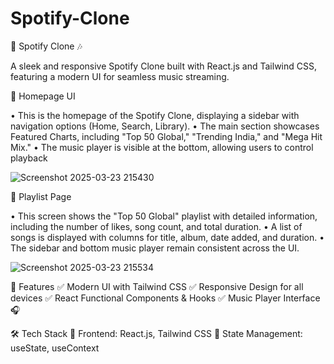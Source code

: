 # Spotify-Clone
🎵 Spotify Clone 🎶

A sleek and responsive Spotify Clone built with React.js and Tailwind CSS, featuring a modern UI for seamless music streaming.

📌 Homepage UI

• This is the homepage of the Spotify Clone, displaying a sidebar with navigation options (Home, Search, Library).
• The main section showcases Featured Charts, including "Top 50 Global," "Trending India," and "Mega Hit Mix."
• The music player is visible at the bottom, allowing users to control playback

![Screenshot 2025-03-23 215430](https://github.com/user-attachments/assets/424dc543-682d-4f69-8af9-6351d4e94d7d)

📌 Playlist Page

• This screen shows the "Top 50 Global" playlist with detailed information, including the number of likes, song count, and total duration.
• A list of songs is displayed with columns for title, album, date added, and duration.
• The sidebar and bottom music player remain consistent across the UI.

![Screenshot 2025-03-23 215534](https://github.com/user-attachments/assets/0654c173-0231-43df-b8e0-66fdf887b393)

🚀 Features
✅ Modern UI with Tailwind CSS
✅ Responsive Design for all devices
✅ React Functional Components & Hooks
✅ Music Player Interface 🎧

🛠️ Tech Stack
🔹 Frontend: React.js, Tailwind CSS
🔹 State Management: useState, useContext

